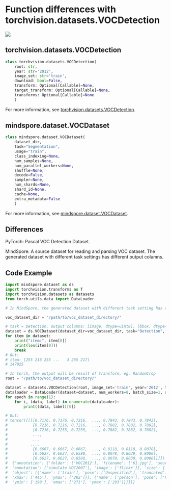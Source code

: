 ﻿# Function differences with torchvision.datasets.VOCDetection

<a href="https://gitee.com/mindspore/docs/blob/r1.6/docs/mindspore/migration_guide/source_en/api_mapping/pytorch_diff/VOCDetection.md" target="_blank"><img src="https://gitee.com/mindspore/docs/raw/r1.6/resource/_static/logo_source_en.png"></a>

## torchvision.datasets.VOCDetection

```python
class torchvision.datasets.VOCDetection(
    root: str,
    year: str='2012',
    image_set: str='train',
    download: bool=False,
    transform: Optional[Callable]=None,
    target_transform: Optional[Callable]=None,
    transforms: Optional[Callable]=None
    )
```

For more information, see [torchvision.datasets.VOCDetection](https://pytorch.org/vision/0.10/datasets.html#torchvision.datasets.VOCDetection).

## mindspore.dataset.VOCDataset

```python
class mindspore.dataset.VOCDataset(
    dataset_dir,
    task="Segmentation",
    usage="train",
    class_indexing=None,
    num_samples=None,
    num_parallel_workers=None,
    shuffle=None,
    decode=False,
    sampler=None,
    num_shards=None,
    shard_id=None,
    cache=None,
    extra_metadata=False
    )
```

For more information, see [mindspore.dataset.VOCDataset](https://mindspore.cn/docs/api/en/r1.6/api_python/dataset/mindspore.dataset.VOCDataset.html#mindspore.dataset.VOCDataset).

## Differences

PyTorch: Pascal VOC Detection Dataset.

MindSpore: A source dataset for reading and parsing VOC dataset. The generated dataset with different task settings has different output columns.

## Code Example

```python
import mindspore.dataset as ds
import torchvision.transforms as T
import torchvision.datasets as datasets
from torch.utils.data import DataLoader

# In MindSpore, the generated dataset with different task setting has different output columns.

voc_dataset_dir = "/path/to/voc_dataset_directory/"

# task = Detection, output columns: [image, dtype=uint8], [bbox, dtype=float32], [label, dtype=uint32], [difficult, dtype=uint32], [truncate, dtype=uint32].
dataset = ds.VOCDataset(dataset_dir=voc_dataset_dir, task="Detection", usage="train")
for item in dataset:
    print("item:", item[0])
    print(len(item[0]))
    break
# Out:
# item: [255 216 255 ...   3 255 217]
# 147025

# In torch, the output will be result of transform, eg. RandomCrop
root = "/path/to/voc_dataset_directory/"

dataset = datasets.VOCDetection(root, image_set='train', year='2012', transform=T.ToTensor())
dataloader = DataLoader(dataset=dataset, num_workers=8, batch_size=1, shuffle=True)
for epoch in range(1):
    for i, (data, label) in enumerate(dataloader):
        print((data, label)[0])

# Out:
# tensor([[[[0.7176, 0.7176, 0.7216,  ..., 0.7843, 0.7843, 0.7843],
#           [0.7216, 0.7216, 0.7216,  ..., 0.7882, 0.7882, 0.7882],
#           [0.7216, 0.7255, 0.7255,  ..., 0.7882, 0.7882, 0.7882],
#           ...,
#           ...
#          ...,
#           [0.6667, 0.6667, 0.6667,  ..., 0.8118, 0.8118, 0.8078],
#           [0.6627, 0.6627, 0.6588,  ..., 0.8078, 0.8039, 0.8000],
#           [0.6627, 0.6627, 0.6588,  ..., 0.8078, 0.8039, 0.8000]]]])
#  {'annotation': {'folder': ['VOC2012'], 'filename': ['61.jpg'], 'source': {'database': ['simulate VOC2007 Database'],
#  'annotation': ['simulate VOC2007'], 'image': ['flickr']}, 'size': {'width': ['500'], 'height': ['333'], 'depth': ['3']}, 'segmented': ['1'],
#  'object': [{'name': ['train'], 'pose': ['Unspecified'], 'truncated': ['0'], 'difficult': ['0'], 'bndbox': {'xmin': ['252'], 'ymin': ['42'],
#  'xmax': ['445'], 'ymax': ['282']}}, {'name': ['person'], 'pose': ['Frontal'], 'truncated': ['0'], 'difficult': ['0'], 'bndbox': {'xmin': ['204'],
#  'ymin': ['198'], 'xmax': ['271'], 'ymax': ['293']}}]}}
```
